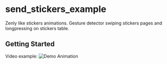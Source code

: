# send_stickers_example

Zenly like stickers animations. Gesture detector swiping stickers pages and longpressing on stickers table.

## Getting Started

Video example:
![Demo Animation](./gifExample.gif)

